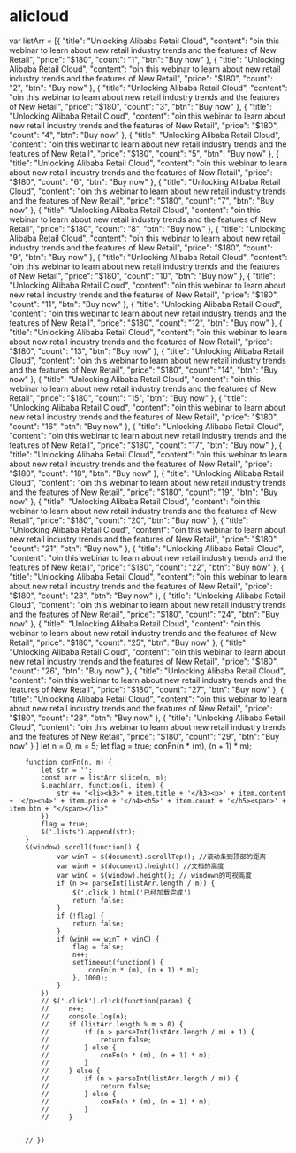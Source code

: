 # alicloud
var listArr = [{
                "title": "Unlocking Alibaba Retail Cloud",
                "content": "oin this webinar to learn about new retail industry trends and the features of New Retail",
                "price": "$180",
                "count": "1",
                "btn": "Buy now"
            },
            {
                "title": "Unlocking Alibaba Retail Cloud",
                "content": "oin this webinar to learn about new retail industry trends and the features of New Retail",
                "price": "$180",
                "count": "2",
                "btn": "Buy now"
            }, {
                "title": "Unlocking Alibaba Retail Cloud",
                "content": "oin this webinar to learn about new retail industry trends and the features of New Retail",
                "price": "$180",
                "count": "3",
                "btn": "Buy now"
            }, {
                "title": "Unlocking Alibaba Retail Cloud",
                "content": "oin this webinar to learn about new retail industry trends and the features of New Retail",
                "price": "$180",
                "count": "4",
                "btn": "Buy now"
            }, {
                "title": "Unlocking Alibaba Retail Cloud",
                "content": "oin this webinar to learn about new retail industry trends and the features of New Retail",
                "price": "$180",
                "count": "5",
                "btn": "Buy now"
            }, {
                "title": "Unlocking Alibaba Retail Cloud",
                "content": "oin this webinar to learn about new retail industry trends and the features of New Retail",
                "price": "$180",
                "count": "6",
                "btn": "Buy now"
            }, {
                "title": "Unlocking Alibaba Retail Cloud",
                "content": "oin this webinar to learn about new retail industry trends and the features of New Retail",
                "price": "$180",
                "count": "7",
                "btn": "Buy now"
            }, {
                "title": "Unlocking Alibaba Retail Cloud",
                "content": "oin this webinar to learn about new retail industry trends and the features of New Retail",
                "price": "$180",
                "count": "8",
                "btn": "Buy now"
            }, {
                "title": "Unlocking Alibaba Retail Cloud",
                "content": "oin this webinar to learn about new retail industry trends and the features of New Retail",
                "price": "$180",
                "count": "9",
                "btn": "Buy now"
            }, {
                "title": "Unlocking Alibaba Retail Cloud",
                "content": "oin this webinar to learn about new retail industry trends and the features of New Retail",
                "price": "$180",
                "count": "10",
                "btn": "Buy now"
            }, {
                "title": "Unlocking Alibaba Retail Cloud",
                "content": "oin this webinar to learn about new retail industry trends and the features of New Retail",
                "price": "$180",
                "count": "11",
                "btn": "Buy now"
            }, {
                "title": "Unlocking Alibaba Retail Cloud",
                "content": "oin this webinar to learn about new retail industry trends and the features of New Retail",
                "price": "$180",
                "count": "12",
                "btn": "Buy now"
            }, {
                "title": "Unlocking Alibaba Retail Cloud",
                "content": "oin this webinar to learn about new retail industry trends and the features of New Retail",
                "price": "$180",
                "count": "13",
                "btn": "Buy now"
            }, {
                "title": "Unlocking Alibaba Retail Cloud",
                "content": "oin this webinar to learn about new retail industry trends and the features of New Retail",
                "price": "$180",
                "count": "14",
                "btn": "Buy now"
            }, {
                "title": "Unlocking Alibaba Retail Cloud",
                "content": "oin this webinar to learn about new retail industry trends and the features of New Retail",
                "price": "$180",
                "count": "15",
                "btn": "Buy now"
            }, {
                "title": "Unlocking Alibaba Retail Cloud",
                "content": "oin this webinar to learn about new retail industry trends and the features of New Retail",
                "price": "$180",
                "count": "16",
                "btn": "Buy now"
            }, {
                "title": "Unlocking Alibaba Retail Cloud",
                "content": "oin this webinar to learn about new retail industry trends and the features of New Retail",
                "price": "$180",
                "count": "17",
                "btn": "Buy now"
            }, {
                "title": "Unlocking Alibaba Retail Cloud",
                "content": "oin this webinar to learn about new retail industry trends and the features of New Retail",
                "price": "$180",
                "count": "18",
                "btn": "Buy now"
            }, {
                "title": "Unlocking Alibaba Retail Cloud",
                "content": "oin this webinar to learn about new retail industry trends and the features of New Retail",
                "price": "$180",
                "count": "19",
                "btn": "Buy now"
            }, {
                "title": "Unlocking Alibaba Retail Cloud",
                "content": "oin this webinar to learn about new retail industry trends and the features of New Retail",
                "price": "$180",
                "count": "20",
                "btn": "Buy now"
            }, {
                "title": "Unlocking Alibaba Retail Cloud",
                "content": "oin this webinar to learn about new retail industry trends and the features of New Retail",
                "price": "$180",
                "count": "21",
                "btn": "Buy now"
            }, {
                "title": "Unlocking Alibaba Retail Cloud",
                "content": "oin this webinar to learn about new retail industry trends and the features of New Retail",
                "price": "$180",
                "count": "22",
                "btn": "Buy now"
            }, {
                "title": "Unlocking Alibaba Retail Cloud",
                "content": "oin this webinar to learn about new retail industry trends and the features of New Retail",
                "price": "$180",
                "count": "23",
                "btn": "Buy now"
            }, {
                "title": "Unlocking Alibaba Retail Cloud",
                "content": "oin this webinar to learn about new retail industry trends and the features of New Retail",
                "price": "$180",
                "count": "24",
                "btn": "Buy now"
            }, {
                "title": "Unlocking Alibaba Retail Cloud",
                "content": "oin this webinar to learn about new retail industry trends and the features of New Retail",
                "price": "$180",
                "count": "25",
                "btn": "Buy now"
            }, {
                "title": "Unlocking Alibaba Retail Cloud",
                "content": "oin this webinar to learn about new retail industry trends and the features of New Retail",
                "price": "$180",
                "count": "26",
                "btn": "Buy now"
            }, {
                "title": "Unlocking Alibaba Retail Cloud",
                "content": "oin this webinar to learn about new retail industry trends and the features of New Retail",
                "price": "$180",
                "count": "27",
                "btn": "Buy now"
            }, {
                "title": "Unlocking Alibaba Retail Cloud",
                "content": "oin this webinar to learn about new retail industry trends and the features of New Retail",
                "price": "$180",
                "count": "28",
                "btn": "Buy now"
            }, {
                "title": "Unlocking Alibaba Retail Cloud",
                "content": "oin this webinar to learn about new retail industry trends and the features of New Retail",
                "price": "$180",
                "count": "29",
                "btn": "Buy now"
            }
        ]
        let n = 0,
            m = 5;
        let flag = true;
        conFn(n * (m), (n + 1) * m);

        function conFn(n, m) {
            let str = '';
            const arr = listArr.slice(n, m);
            $.each(arr, function(i, item) {
                str += "<li><h3>" + item.title + '</h3><p>' + item.content + '</p><h4>' + item.price + '</h4><h5>' + item.count + '</h5><span>' + item.btn + "</span></li>"
            })
            flag = true;
            $('.lists').append(str);
        }
        $(window).scroll(function() {
                var winT = $(document).scrollTop(); //滚动条到顶部的距离
                var winH = $(document).height() //文档的高度
                var winC = $(window).height(); // windown的可视高度
                if (n >= parseInt(listArr.length / m)) {
                    $('.click').html('已经加载完成')
                    return false;
                }
                if (!flag) {
                    return false;
                }
                if (winH == winT + winC) {
                    flag = false;
                    n++;
                    setTimeout(function() {
                        conFn(n * (m), (n + 1) * m);
                    }, 1000);
                }
            })
            // $('.click').click(function(param) {
            //     n++;
            //     console.log(n);
            //     if (listArr.length % m > 0) {
            //         if (n > parseInt(listArr.length / m) + 1) {
            //             return false;
            //         } else {
            //             conFn(n * (m), (n + 1) * m);
            //         }
            //     } else {
            //         if (n > parseInt(listArr.length / m)) {
            //             return false;
            //         } else {
            //             conFn(n * (m), (n + 1) * m);
            //         }
            //     }


        // })
